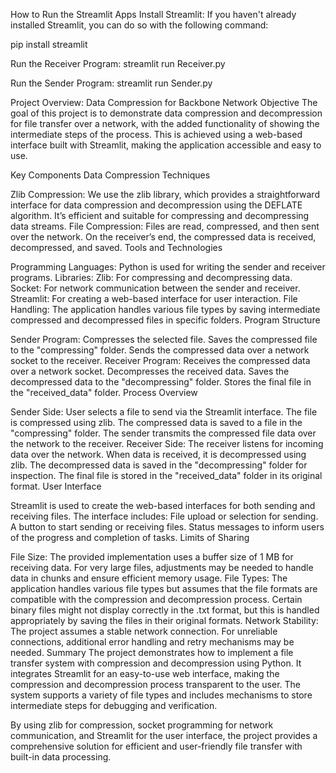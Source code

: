 How to Run the Streamlit Apps
Install Streamlit: If you haven't already installed Streamlit, you can do so with the following command:

pip install streamlit

Run the Receiver Program:
streamlit run Receiver.py

Run the Sender Program:
streamlit run Sender.py

Project Overview: Data Compression for Backbone Network
Objective
The goal of this project is to demonstrate data compression and decompression for file transfer over a network, with the added functionality of showing the intermediate steps of the process. This is achieved using a web-based interface built with Streamlit, making the application accessible and easy to use.

Key Components
Data Compression Techniques

Zlib Compression: We use the zlib library, which provides a straightforward interface for data compression and decompression using the DEFLATE algorithm. It’s efficient and suitable for compressing and decompressing data streams.
File Compression: Files are read, compressed, and then sent over the network. On the receiver’s end, the compressed data is received, decompressed, and saved.
Tools and Technologies

Programming Languages: Python is used for writing the sender and receiver programs.
Libraries:
Zlib: For compressing and decompressing data.
Socket: For network communication between the sender and receiver.
Streamlit: For creating a web-based interface for user interaction.
File Handling: The application handles various file types by saving intermediate compressed and decompressed files in specific folders.
Program Structure

Sender Program:
Compresses the selected file.
Saves the compressed file to the "compressing" folder.
Sends the compressed data over a network socket to the receiver.
Receiver Program:
Receives the compressed data over a network socket.
Decompresses the received data.
Saves the decompressed data to the "decompressing" folder.
Stores the final file in the "received_data" folder.
Process Overview

Sender Side:
User selects a file to send via the Streamlit interface.
The file is compressed using zlib.
The compressed data is saved to a file in the "compressing" folder.
The sender transmits the compressed file data over the network to the receiver.
Receiver Side:
The receiver listens for incoming data over the network.
When data is received, it is decompressed using zlib.
The decompressed data is saved in the "decompressing" folder for inspection.
The final file is stored in the "received_data" folder in its original format.
User Interface

Streamlit is used to create the web-based interfaces for both sending and receiving files. The interface includes:
File upload or selection for sending.
A button to start sending or receiving files.
Status messages to inform users of the progress and completion of tasks.
Limits of Sharing

File Size: The provided implementation uses a buffer size of 1 MB for receiving data. For very large files, adjustments may be needed to handle data in chunks and ensure efficient memory usage.
File Types: The application handles various file types but assumes that the file formats are compatible with the compression and decompression process. Certain binary files might not display correctly in the .txt format, but this is handled appropriately by saving the files in their original formats.
Network Stability: The project assumes a stable network connection. For unreliable connections, additional error handling and retry mechanisms may be needed.
Summary
The project demonstrates how to implement a file transfer system with compression and decompression using Python. It integrates Streamlit for an easy-to-use web interface, making the compression and decompression process transparent to the user. The system supports a variety of file types and includes mechanisms to store intermediate steps for debugging and verification.

By using zlib for compression, socket programming for network communication, and Streamlit for the user interface, the project provides a comprehensive solution for efficient and user-friendly file transfer with built-in data processing.
